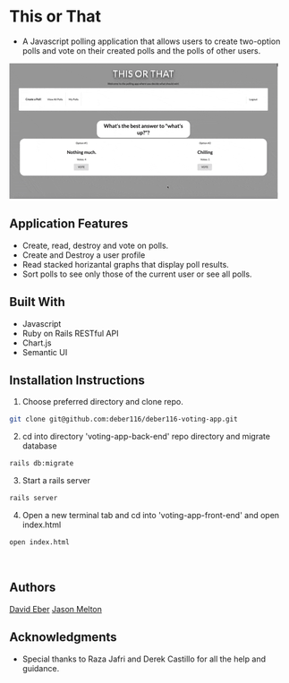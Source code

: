# This or That
* A Javascript polling application that allows users to create two-option polls and vote on their created polls and the polls of other users.

![demo-of-app](https://github.com/deber116/deber116-voting-app/blob/master/voting-app-front-end/Animated%20GIF-downsized_large.gif?raw=true)​

## Application Features
* Create, read, destroy and vote on polls.
* Create and Destroy a user profile
* Read stacked horizantal graphs that display poll results.
* Sort polls to see only those of the current user or see all polls. 

## Built With​
* Javascript
* Ruby on Rails RESTful API
* Chart.js
* Semantic UI
​
## Installation Instructions
1. Choose preferred directory and clone repo.
```bash
git clone git@github.com:deber116/deber116-voting-app.git
```
2. cd into directory 'voting-app-back-end' repo directory and migrate database
```bash
rails db:migrate
```
3. Start a rails server
```bash
rails server
```
4. Open a new terminal tab and cd into 'voting-app-front-end' and open index.html
```bash
open index.html
```
​​
## Authors
<a href='https://github.com/deber116'> David Eber</a>
<a href='https://github.com/cooljasonmelton'> Jason Melton</a>

## Acknowledgments
* Special thanks to Raza Jafri and Derek Castillo for all the help and guidance.




